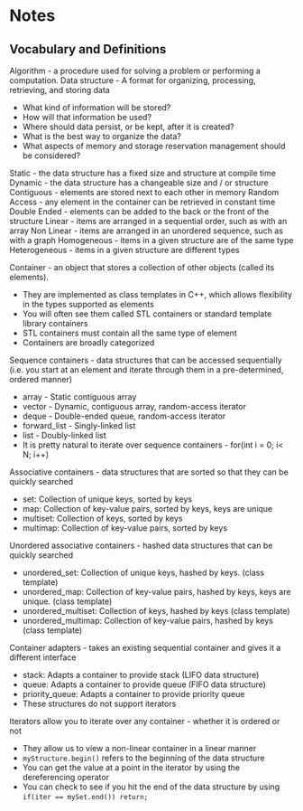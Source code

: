 # Notes

## Vocabulary and Definitions

Algorithm - a procedure used for solving a problem or performing a computation.
Data structure - A format for organizing, processing, retrieving, and storing data

* What kind of information will be stored?
* How will that information be used?
* Where should data persist, or be kept, after it is created?
* What is the best way to organize the data?
* What aspects of memory and storage reservation management should be considered?

Static - the data structure has a fixed size and structure at compile time
Dynamic - the data structure has a changeable size and / or structure
Contiguous - elements are stored next to each other in memory
Random Access - any element in the container can be retrieved in constant time
Double Ended - elements can be added to the back or the front of the structure
Linear - items are arranged in a sequential order, such as with an array
Non Linear - items are arranged in an unordered sequence, such as with a graph
Homogeneous - items in a given structure are of the same type
Heterogeneous - items in a given structure are different types

Container - an object that stores a collection of other objects (called its elements).

* They are implemented as class templates in C++, which allows flexibility in the types supported as elements
* You will often see them called STL containers or standard template library containers
* STL containers must contain all the same type of element
* Containers are broadly categorized

Sequence containers - data structures that can be accessed sequentially (i.e. you start at an element and iterate through them in a pre-determined, ordered manner)

* array - Static contiguous array
* vector - Dynamic, contiguous array, random-access iterator
* deque - Double-ended queue, random-access iterator
* forward_list - Singly-linked list
* list - Doubly-linked list
* It is pretty natural to iterate over sequence containers - for(int i = 0; i< N; i++)

Associative containers - data structures that are sorted so that they can be quickly searched

* set: Collection of unique keys, sorted by keys
* map: Collection of key-value pairs, sorted by keys, keys are unique
* multiset: Collection of keys, sorted by keys
* multimap: Collection of key-value pairs, sorted by keys

Unordered associative containers - hashed data structures that can be quickly searched

* unordered_set: Collection of unique keys, hashed by keys. (class template)
* unordered_map: Collection of key-value pairs, hashed by keys, keys are unique. (class template)
* unordered_multiset: Collection of keys, hashed by keys (class template)
* unordered_multimap: Collection of key-value pairs, hashed by keys (class template)

Container adapters - takes an existing sequential container and gives it a different interface

* stack: Adapts a container to provide stack (LIFO data structure)
* queue: Adapts a container to provide queue (FIFO data structure)
* priority_queue: Adapts a container to provide priority queue
* These structures do not support iterators

Iterators allow you to iterate over any container - whether it is ordered or not

* They allow us to view a non-linear container in a linear manner
* `myStructure.begin()` refers to the beginning of the data structure
* You can get the value at a point in the iterator by using the dereferencing operator
* You can check to see if you hit the end of the data structure by using `if(iter == mySet.end()) return;`
